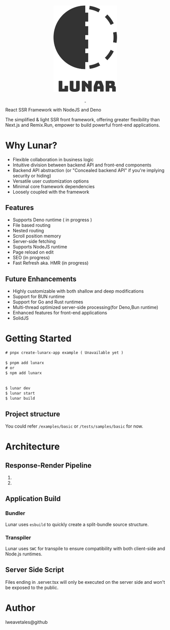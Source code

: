 <p align="center" style="text-align: center">
    <img src="https://raw.githubusercontent.com/Iweavetales/LunarX/main/assets/emblem.svg" width="200" title="Lunarx Emblem">
</p>

<p align="center">
<a aria-label="NPM version" href="https://www.npmjs.com/package/lunarx">
    <img alt="" src="https://img.shields.io/npm/v/lunarx.svg?style=for-the-badge&labelColor=000000">
</a>
<a aria-label="License" href="https://github.com/lunarx/license.md">
    <img alt="" src="https://img.shields.io/npm/l/lunarx.svg?style=for-the-badge&labelColor=000000">
</a> 
</p>

[//]: # ([![NPM Downloads][downloads-image]][downloads-url])
[//]: # (![Lunar Emblem]&#40;./assets/emblem.svg&#41;)



React SSR Framework with NodeJS and Deno

The simplified & light SSR front framework, offering greater flexibility than Next.js and Remix.Run, empower to build powerful front-end applications.


# Why Lunar?
* Flexible collaboration in business logic
* Intuitive division between backend API and front-end components
* Backend API abstraction (or "Concealed backend API" if you're implying security or hiding)
* Versatile user customization options
* Minimal core framework dependencies
* Loosely coupled with the framework

## Features
* Supports Deno runtime ( in progress )
* File based routing
* Nested routing
* Scroll position memory
* Server-side fetching
* Supports NodeJS runtime
* Page reload on edit
* SEO (in progress)
* Fast Refresh aka. HMR (in progress)

## Future Enhancements
* Highly customizable with both shallow and deep modifications
* Support for BUN runtime
* Support for Go and Rust runtimes
* Multi-thread optimized server-side processing(for Deno,Bun runtime)
* Enhanced features for front-end applications
* SolidJS


# Getting Started

```shell
# pnpx create-lunarx-app example ( Unavailable yet )

$ pnpm add lunarx
# or
$ npm add lunarx


$ lunar dev 
$ lunar start 
$ lunar build
```

## Project structure
You could refer `/examples/basic` or `/tests/samples/basic` for now.

# Architecture
## Response-Render Pipeline
1.
2.

## Application Build 
### Bundler
Lunar uses `esbuild` to quickly create a split-bundle source structure.

### Transpiler
Lunar uses `SWC` for transpile to ensure compatibility with both client-side and Node.js runtimes.


## Server Side Script

Files ending in .server.tsx will only be executed on the server side and won't be exposed to the public.

# Author

Iweavetales@github